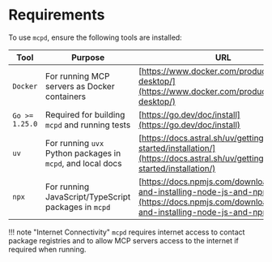 # Requirements

To use `mcpd`, ensure the following tools are installed:

| Tool           | Purpose                                                     | URL                                                                                                                                    | 
|----------------|-------------------------------------------------------------|----------------------------------------------------------------------------------------------------------------------------------------| 
| `Docker`       | For running MCP servers as Docker containers                | [https://www.docker.com/products/docker-desktop/](https://www.docker.com/products/docker-desktop/)                                     | 
| `Go >= 1.25.0` | Required for building `mcpd` and running tests              | [https://go.dev/doc/install](https://go.dev/doc/install)                                                                               | 
| `uv`           | For running `uvx` Python packages in `mcpd`, and local docs | [https://docs.astral.sh/uv/getting-started/installation/](https://docs.astral.sh/uv/getting-started/installation/)                     |
| `npx`          | For running JavaScript/TypeScript packages in `mcpd`        | [https://docs.npmjs.com/downloading-and-installing-node-js-and-npm](https://docs.npmjs.com/downloading-and-installing-node-js-and-npm) |

!!! note "Internet Connectivity"
    `mcpd` requires internet access to contact package registries and to allow MCP servers access to the internet if required when running.
